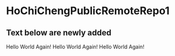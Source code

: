 # HoChiChengPublicRemoteRepo1

## Text below are newly added

Hello World Again! Hello World Again! Hello World Again!

